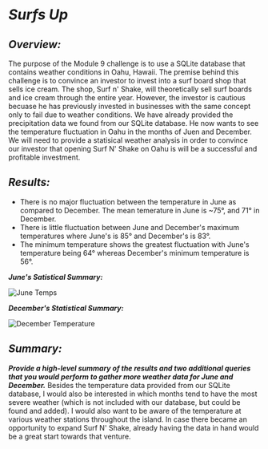 # ***Surfs Up***
## ***Overview:***

The purpose of the Module 9 challenge is to use a SQLite database that contains weather conditions in Oahu, Hawaii. The premise behind this challenge is to convince an investor to invest into a surf board shop that sells ice cream. The shop, Surf n' Shake, will theoretically sell surf boards and ice cream through the entire year. However, the investor is cautious becuase he has previously invested in businesses with the same concept only to fail due to weather conditions. We have already provided the precipitation data we found from our SQLite database. He now wants to see the temperature fluctuation in Oahu in the months of Juen and December. We will need to provide a statisical weather analysis in order to convince our investor that opening Surf N' Shake on Oahu is will be a successful and profitable investment.

## ***Results:***
* There is no major fluctuation between the temperature in June as compared to December. The mean temerature in June is ~75°, and 71° in December.
* There is little fluctuation between June and December's maximum temperatures where June's is 85° and December's is 83°.
* The minimum temperature shows the greatest fluctuation with June's temperature being 64° whereas December's minimum temperature is 56°.

***June's Satistical Summary:***

![June Temps](https://user-images.githubusercontent.com/87077325/141478117-5b3b0cec-9a2e-48b7-8087-dc82d542e1f5.png)

***December's Statistical Summary:***

![December Temperature](https://user-images.githubusercontent.com/87077325/141478193-34fbb0b2-49c6-4773-a1ba-1898394c3493.png)

## ***Summary:***

***Provide a high-level summary of the results and two additional queries that you would perform to gather more weather data for June and December.***
Besides the temperature data provided from our SQLite database, I would also be interested in which months tend to have the most severe weather (which is not included with our database, but could be found and added). I would also want to be aware of the temperature at various weather stations throughout the island. In case there became an opportunity to expand Surf N' Shake, already having the data in hand would be a great start towards that venture.
